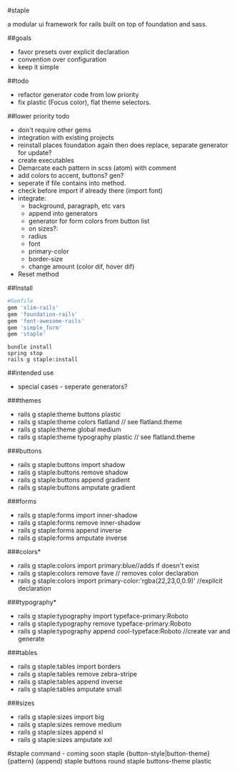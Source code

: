 #staple

a modular ui framework for rails built on top of foundation and sass.

##goals

* favor presets over explicit declaration
* convention over configuration
* keep it simple

##todo
* refactor generator code from low priority
* fix plastic (Focus color), flat theme selectors.

##lower priority todo
* don't require other gems
* integration with existing projects
* reinstall places foundation again then does replace, separate generator for update?
* create executables
* Demarcate each pattern in scss (atom) with comment
* add colors to accent, buttons? gen?
* seperate if file contains into method.
* check before import if already there (import font)
* integrate:
	* background, paragraph, etc vars
	* append into generators
	* generator for form colors from button list
	* on sizes?:
	* radius
	* font
	* primary-color
	* border-size
	* change amount (color dif, hover dif)
* Reset method

##Install

```ruby
#Gemfile
gem 'slim-rails'
gem 'foundation-rails'
gem 'font-awesome-rails'
gem 'simple_form'
gem 'staple'
```

```command
bundle install
spring stop
rails g staple:install
```

##intended use

* special cases - seperate generators?

###themes
* rails g staple:theme buttons plastic
* rails g staple:theme colors flatland // see flatland.theme
* rails g staple:theme global medium
* rails g staple:theme typography plastic // see flatland.theme

###buttons
* rails g staple:buttons import shadow
* rails g staple:buttons remove shadow
* rails g staple:buttons append gradient
* rails g staple:buttons amputate gradient

###forms
* rails g staple:forms import inner-shadow
* rails g staple:forms remove inner-shadow
* rails g staple:forms append inverse
* rails g staple:forms amputate inverse

###colors*
* rails g staple:colors import primary:blue//adds if doesn't exist
* rails g staple:colors remove fave // removes color declaration
* rails g staple:colors import primary-color:'rgba(22,23,0,0.9)' //explicit declaration

###typography*
* rails g staple:typography import typeface-primary:Roboto
* rails g staple:typography remove typeface-primary:Roboto
* rails g staple:typography append cool-typeface:Roboto //create var and generate

###tables
* rails g staple:tables import borders
* rails g staple:tables remove zebra-stripe
* rails g staple:tables append inverse
* rails g staple:tables amputate small

###sizes
* rails g staple:sizes import big
* rails g staple:sizes remove medium
* rails g staple:sizes append xl
* rails g staple:sizes amputate xxl

#staple command - coming soon
staple {button-style|button-theme} {pattern} (append)
staple buttons round
staple buttons-theme plastic